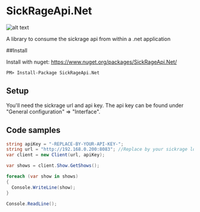 # SickRageApi.Net   

![alt text](https://ci.appveyor.com/api/projects/status/github/prebenh/SickRageApi.Net?retina=true "Build status")

A library to consume the sickrage api from within a .net application

##Install

Install with nuget: https://www.nuget.org/packages/SickRageApi.Net/

```
PM> Install-Package SickRageApi.Net
```

## Setup
You'll need the sickrage url and api key. The api key can be found under "General configuration" => "Interface".


## Code samples

```C#
string apiKey = "-REPLACE-BY-YOUR-API-KEY-";
string url = "http://192.168.0.200:8083"; //Replace by your sickrage location
var client = new Client(url, apiKey);

var shows = client.Show.GetShows();

foreach (var show in shows)
{
  Console.WriteLine(show);
}

Console.ReadLine();
```

